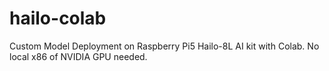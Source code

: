 # hailo-colab
Custom Model Deployment on Raspberry Pi5 Hailo-8L AI kit with Colab. No local x86 of NVIDIA GPU needed.
